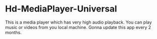 # Hd-MediaPlayer-Universal
This is a media player which has very high audio playback. You can play music or videos from you local machine. Gonna update this app every 2 months.
